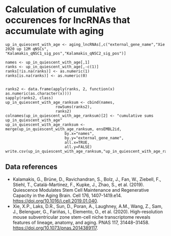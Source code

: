 # Calculation of cumulative occurences for lncRNAs that accumulate with aging


```{r}
up_in_quiescent_with_age <- aging_lncRNAs[,c("external_gene_name","Xie 2020 up 12M qNSCs", "Kalamakis_qNSC1_sig_pos","Kalamakis_qNSC2_sig_pos")]

names <- up_in_quiescent_with_age[,1]
ranks <- up_in_quiescent_with_age[,-c(1)]
ranks[!is.na(ranks)] <- as.numeric(1)
ranks[is.na(ranks)] <- as.numeric(0)


ranks2 <- data.frame(apply(ranks, 2, function(x) as.numeric(as.character(x))))
sapply(ranks2, class)
up_in_quiescent_with_age_ranksum <- cbind(names,
                      rowSums(ranks2),
                      ranks2)
colnames(up_in_quiescent_with_age_ranksum)[2] <- "cumulative sums up_in_quiescent_with_age"
up_in_quiescent_with_age_ranksum <- merge(up_in_quiescent_with_age_ranksum, ensEMBL2id,
                          by.x="names",
                          by.y="external_gene_name",
                          all.x=TRUE,
                          all.y=FALSE)
write.csv(up_in_quiescent_with_age_ranksum,"up_in_quiescent_with_age_ranksum.csv")
```
## Data references
- Kalamakis, G., Brüne, D., Ravichandran, S., Bolz, J., Fan, W., Ziebell, F., Stiehl, T., Catalá-Martinez, F., Kupke, J., Zhao, S., et al. (2019). Quiescence Modulates Stem Cell Maintenance and Regenerative Capacity in the Aging Brain. Cell 176, 1407-1419.e14. https://doi.org/10.1016/j.cell.2019.01.040.
- Xie, X.P., Laks, D.R., Sun, D., Poran, A., Laughney, A.M., Wang, Z., Sam, J., Belenguer, G., Fariñas, I., Elemento, O., et al. (2020). High-resolution mouse subventricular zone stem-cell niche transcriptome reveals features of lineage, anatomy, and aging. PNAS 117, 31448–31458. https://doi.org/10.1073/pnas.2014389117.
